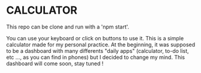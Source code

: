 <h1>CALCULATOR</h1>

This repo can be clone and run with a 'npm start'.

You can use your keyboard or click on buttons to use it.
This is a simple calculator made for my personal practice.
At the beginning, it was supposed to be a dashboard with many differents "daily apps" (calculator, to-do list, etc ..., as you can find in phones) but I decided to change my mind.
This dashboard will come soon, stay tuned !
